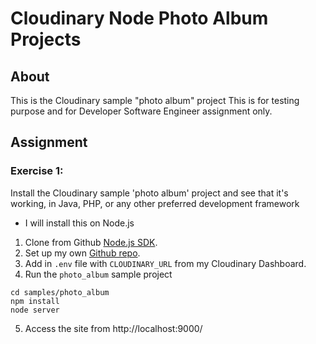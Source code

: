 # Cloudinary Node Photo Album Projects #

## About ##

This is the Cloudinary sample "photo album" project
This is for testing purpose and for Developer Software Engineer assignment only.


## Assignment ##

### Exercise 1: ###

Install the Cloudinary sample 'photo album' project and see that it's working, in Java, PHP, or any other preferred development framework

- I will install this on Node.js

1. Clone from Github [Node.js SDK](https://github.com/cloudinary/cloudinary_npm).
2. Set up my own [Github repo](https://github.com/JackyLN/my_cloudinary_node).
3. Add in `.env` file with `CLOUDINARY_URL` from my Cloudinary Dashboard.
4. Run the `photo_album` sample project

```
cd samples/photo_album
npm install
node server
```
5. Access the site from http://localhost:9000/
